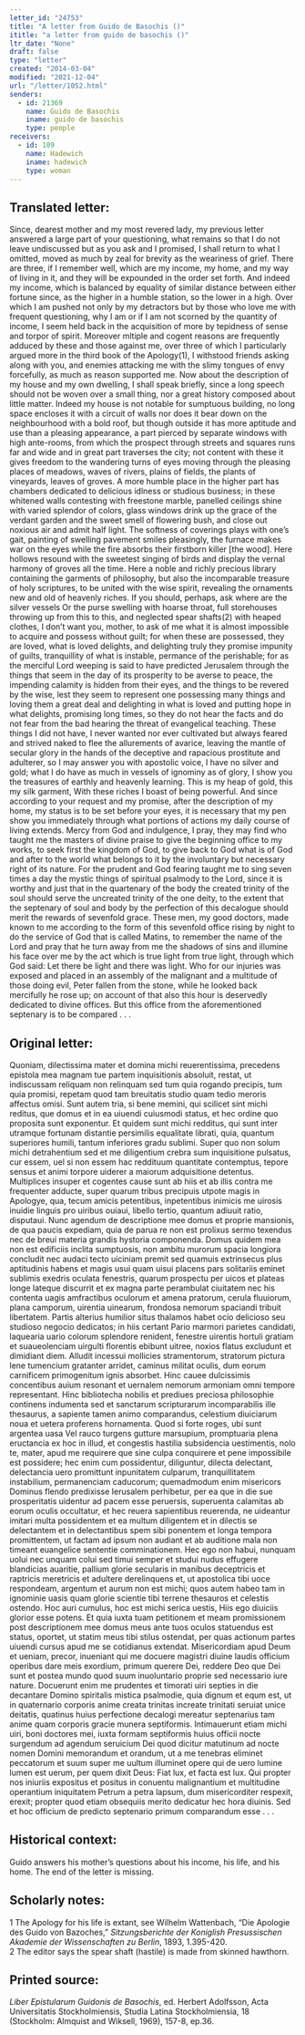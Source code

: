 ```yaml
---
letter_id: "24753"
title: "A letter from Guido de Basochis ()"
ititle: "a letter from guido de basochis ()"
ltr_date: "None"
draft: false
type: "letter"
created: "2014-03-04"
modified: "2021-12-04"
url: "/letter/1052.html"
senders:
  - id: 21369
    name: Guido de Basochis
    iname: guido de basochis
    type: people
receivers:
  - id: 109
    name: Hadewich
    iname: hadewich
    type: woman
---
```

<h2> Translated letter:</h2>Since, dearest mother and my most revered lady, my previous letter answered a large part of your questioning, what remains so that I do not leave undiscussed but as you ask and I promised, I shall return to what I omitted, moved as much by zeal for brevity as the weariness of grief.  There are three, if I remember well, which are my income, my home, and my way of living in it, and they will be expounded in the order set forth.
And indeed my income, which is balanced by equality of similar distance between  either fortune since, as the higher in a humble station, so the lower in a high.  Over which I am pushed not only by my detractors but by those who love me with frequent questioning, why I am or if I am not scorned by the quantity of income, I seem held back in the acquisition of more by tepidness of sense and torpor of spirit.  Moreover mltiple and cogent reasons are frequently adduced by these and those against me, over three of which I particularly argued more in the third book of the Apology(1),  I withstood friends asking along with you, and enemies attacking me with the slimy tongues of envy forcefully, as much as reason supported me.
Now about the description of my house and my own dwelling, I shall speak briefly, since a long speech should not be woven over a small thing, nor a great history composed about little matter.  Indeed my house is not notable for sumptuous building, no long space encloses it with a circuit of walls nor does it bear down on the neighbourhood with a bold roof, but though outside it has more aptitude and use than a pleasing appearance, a part pierced by separate windows with high ante-rooms, from which the prospect through streets and squares runs far and wide and in great part traverses the city; not content with these it gives freedom to the wandering turns of eyes moving  through the pleasing places of meadows, waves of rivers, plains of fields, the plants of vineyards, leaves of groves.  A more humble place in the higher part has chambers dedicated to delicious idlness or studious business;  in these whitened walls contesting with freestone marble, panelled ceilings shine with varied splendor of colors, glass windows drink up the grace of the verdant garden and the sweet smell of flowering bush, and close out noxious air and admit half light.  The softness of coverings plays with one’s gait, painting of swelling pavement smiles pleasingly, the furnace makes war on the eyes while the fire absorbs their firstborn killer [the wood].  Here hollows resound with the sweetest singing of birds and display the vernal harmony of groves all the time.  Here a noble and richly precious library containing the garments of philosophy, but also the incomparable treasure of holy scriptures, to be united with the wise spirit, revealing the ornaments new and old of heavenly riches.
	If you should, perhaps, ask where are the silver vessels
	Or the purse swelling with hoarse  throat,
full storehouses throwing up from this to this, and neglected spear shafts(2) with heaped clothes,  I don’t want you, mother, to ask of me what it is almost impossible to acquire and possess without guilt; for when these are possessed, they are loved, what is loved delights, and delighting truly they promise impunity of guilts, tranquillity of what is instable, permance of the perishable;  for as the merciful Lord weeping is said to have predicted Jerusalem through the things that seem in the day of its prosperity to be averse to peace, the impending calamity is hidden from their eyes, and the things to be revered by the wise,  lest they seem to represent one possessing many things and loving them a great deal and delighting in what is loved and putting hope in what delights, promising long times, so they do not hear the facts and do not fear from the bad hearing the threat of evangelical teaching.  These things I did not have, I never wanted nor ever cultivated but always feared and strived naked to flee the allurements of avarice, leaving the mantle of secular glory in the hands of the deceptive and rapacious prostitute and adulterer, so I may answer you with apostolic voice, I have no silver and gold; what I do have as much in vessels of ignominy as of glory, I show you the treasures of earthly and heavenly learning.
This is my heap of gold, this my silk garment,
With these riches I boast of being powerful.
And since according to your request and my promise, after the description of my home, my status is to be set before your eyes, it is  necessary that my pen show you immediately through what portions of actions my daily course of living extends.  Mercy from God 	and indulgence, I pray, they may find who taught me the masters of divine praise to give the beginning office to my works, to seek first the kingdom of God, to give back to God what is of God and after to the world what belongs to it by the involuntary but necessary right of its nature.  For the prudent and God fearing taught me to sing seven times a day the mystic things of spiritual psalmody to the Lord, since it is worthy and just that in the quartenary of the body the created trinity of the soul should serve the uncreated trinity of the one deity, to the extent that the septenary of soul and body by the perfection of this decalogue should merit the rewards of sevenfold grace.  These men, my good doctors, made known to me according to the form of this sevenfold office rising by night to do the service of God that is called Matins, to remember the name of the Lord and pray that he turn away from me the shadows of sins and illumine his face over me by the act which is true light from true light, through which God said:  Let there be light and there was light.  Who for our injuries was exposed and placed in an assembly of the malignant and a multitude of those doing evil, Peter fallen from the stone, while he looked back mercifully he rose up; on account of that also this hour is deservedly dedicated to divine offices.  But this office from the aforementioned septenary is to be compared . . .
<h2 class="mt-4"> Original letter:</h2>Quoniam, dilectissima mater et domina michi reuerentissima, precedens epistola mea magnam tue partem inquisitionis absoluit, restat, ut indiscussam reliquam non relinquam sed tum quia rogando precipis, tum quia promisi, repetam quod tam breuitatis studio quam tedio meroris affectus omisi. Sunt  autem tria, si bene memini, qui scilicet sint michi reditus, que domus et in ea uiuendi cuiusmodi status, et hec ordine quo proposita sunt exponentur.
   Et quidem sunt michi redditus, qui sunt inter utramque fortunam distantie persimilis equalitate librati, quia, quantum superiores humili, tantum inferiores gradu sublimi. Super quo non solum michi detrahentium sed et me diligentium crebra sum inquisitione pulsatus, cur essem, uel si non essem hac reddituum quantitate contemptus, tepore sensus et animi torpore uiderer a maiorum adquisitione detentus. Multiplices insuper et cogentes cause sunt ab hiis et ab illis contra me frequenter adducte, super quarum tribus precipuis utpote magis in Apologye, qua, tecum amicis petentibus, inpetentibus inimicis me uirosis inuidie linguis pro uiribus ouiaui, libello tertio, quantum adiuuit ratio, disputaui.
   Nunc agendum de descriptione mee domus et proprie mansionis, de qua paucis expediam, quia de parua re non est prolixus sermo texendus nec de breui materia grandis hystoria componenda. Domus quidem mea non est edificiis inclita sumptuosis, non ambitu murorum spacia longiora concludit nec audaci tecto uiciniam premit sed quamuis extrinsecus plus aptitudinis habens et magis usui quam uisui placens pars solitariis eminet sublimis exedris oculata fenestris, quarum prospectu per uicos et plateas longe lateque discurrit et ex magna parte perambulat ciuitatem nec his contenta uagis amfractibus oculorum et amena pratorum, cerula fluuiorum, plana camporum, uirentia uinearum, frondosa nemorum spaciandi tribuit libertatem. Partis alterius humilior situs thalamos habet ocio delicioso seu studioso negocio dedicatos; in hiis certant Pario marmori parietes candidati, laquearia uario colorum splendore renident, fenestre uirentis hortuli gratiam et suaueolenciam uirgulti florentis ebibunt uitree, noxios flatus excludunt et dimidiant diem. Alludit incessui mollicies stramentorum, stratorum pictura lene tumencium gratanter arridet, caminus militat oculis, dum eorum carnificem primogenitum ignis absorbet. Hinc cauee dulcissimis concentibus auium resonant et uernalem nemorum armoniam omni tempore representant. Hinc bibliotecha nobilis et prediues preciosa philosophie continens indumenta sed et sanctarum scripturarum incomparabilis ille thesaurus, a sapiente tamen animo comparandus, celestium diuiciarum noua et uetera proferens hornamenta.
Quod si forte roges, ubi sunt argentea uasa
Vel rauco turgens gutture marsupium,
promptuaria plena eructancia ex hoc in illud, et congestis hastilia subsidencia uestimentis, nolo te, mater, apud me requirere que sine culpa conquirere et pene impossibile est possidere; hec enim cum possidentur, diliguntur, dilecta  delectant, delectancia uero promittunt inpunitatem culparum, tranquillitatem instabilium, permanenciam caducorum; quemadmodum enim misericors Dominus flendo predixisse Ierusalem perhibetur, per ea que in die sue prosperitatis uidentur ad pacem esse peruersis, superuenta calamitas ab eorum oculis occultatur, et hec reuera sapientibus reuerenda, ne uideantur imitari multa  possidentem et ea multum diligentem et in dilectis se delectantem et in delectantibus spem sibi ponentem et longa tempora promittentem, ut factam ad ipsum non audiant et ab auditione mala non timeant euangelice sententie comminationem. Hec ego non habui, nunquam uolui nec unquam colui sed timui semper et studui nudus effugere blandicias auaritie, pallium glorie secularis in manibus deceptricis et raptricis meretricis et adultere derelinquens et, ut apostolica tibi uoce respondeam, argentum et aurum non est michi; quos autem habeo tam in ignominie uasis quam glorie scientie tibi terrene thesauros et celestis ostendo.
Hoc auri cumulus, hoc est michi serica uestis,	Hiis ego diuiciis glorior esse potens.
Et quia iuxta tuam petitionem et meam promissionem post descriptionem mee domus meus ante tuos oculos statuendus est status, oportet, ut statim meus tibi stilus ostendat, per quas actionum partes uiuendi cursus apud me se cotidianus extendat. Misericordiam apud Deum et ueniam, precor, inueniant qui me docuere magistri diuine laudis officium operibus dare meis exordium, primum querere  Dei, reddere Deo que Dei sunt et postea mundo quod suum inuoluntario proprie sed necessario iure nature. Docuerunt enim me prudentes et timorati uiri septies in die decantare Domino spiritalis mistica psalmodie, quia dignum et equm est, ut in quaternario corporis anime creata trinitas increate trinitati seruiat unice deitatis, quatinus huius perfectione decalogi mereatur septenarius tam anime quam corporis gracie munera septiformis. Intimauerunt etiam michi uiri, boni doctores mei, iuxta formam septiformis huius officii nocte surgendum ad agendum seruicium Dei quod dicitur matutinum ad nocte nomen Domini memorandum et orandum, ut a me tenebras eliminet peccatorum et suum super me uultum illuminet opere qui de uero lumine lumen est uerum, per quem dixit Deus: Fiat lux, et facta est lux. Qui propter nos iniuriis expositus et positus in conuentu malignantium et multitudine operantium iniquitatem Petrum a petra lapsum, dum misericorditer respexit, erexit; propter quod etiam obsequiis merito dedicatur hec hora diuinis. Sed et hoc officium de predicto septenario primum comparandum esse . . .
<h2 class="mt-4"> Historical context:</h2>Guido answers his mother’s questions about his income, his life, and his home.  The end of the letter is missing.
<h2 class="mt-4"> Scholarly notes:</h2><p>1 The Apology for his life is extant, see Wilhelm Wattenbach, “Die Apologie des Guido von Bazoches,” <em>Sitzungsberichte der Koniglish Presussischen Akademie der Wissenschaften zu Berlin</em>, 1893, 1.395-420. <br>2 The editor says the spear shaft (hastile) is made from skinned hawthorn.</p><h2 class="mt-4"> Printed source:</h2><p><em>Liber Epistularum Guidonis de Basochis</em>, ed. Herbert Adolfsson, Acta Universitatis Stockholmiensis, Studia Latina Stockholmiensia, 18 (Stockholm: Almquist and Wiksell, 1969), 157-8, ep.36.</p>